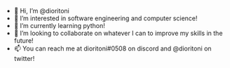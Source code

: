 - 👋 Hi, I’m @dioritoni
- 👀 I’m interested in software engineering and computer science!
- 🌱 I’m currently learning python!
- 💞️ I’m looking to collaborate on whatever I can to improve my skills in the future!
- 📫 You can reach me at dioritoni#0508 on discord and @dioritoni on twitter!

<!---
dioritoni/dioritoni is a ✨ special ✨ repository because its `README.md` (this file) appears on your GitHub profile.
You can click the Preview link to take a look at your changes.
--->
